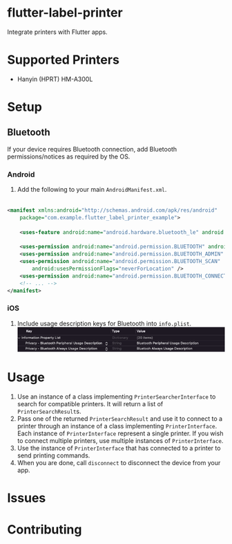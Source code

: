 # flutter-label-printer

Integrate printers with Flutter apps.

# Supported Printers

- Hanyin (HPRT) HM-A300L

# Setup

## Bluetooth

If your device requires Bluetooth connection, add Bluetooth permissions/notices as required by the
OS.

### Android

1. Add the following to your main `AndroidManifest.xml`.

```xml

<manifest xmlns:android="http://schemas.android.com/apk/res/android"
    package="com.example.flutter_label_printer_example">

    <uses-feature android:name="android.hardware.bluetooth_le" android:required="true" />

    <uses-permission android:name="android.permission.BLUETOOTH" android:maxSdkVersion="30" />
    <uses-permission android:name="android.permission.BLUETOOTH_ADMIN" android:maxSdkVersion="30" />
    <uses-permission android:name="android.permission.BLUETOOTH_SCAN"
        android:usesPermissionFlags="neverForLocation" />
    <uses-permission android:name="android.permission.BLUETOOTH_CONNECT" />
    <!-- ... -->
</manifest>
```

### iOS

1. Include usage description keys for Bluetooth into `info.plist`.
   ![iOS XCode Bluetooth permission instruction](README_img/ios-bluetooth-perm.png)

# Usage

1. Use an instance of a class implementing `PrinterSearcherInterface` to search for compatible
   printers. It will return a list of `PrinterSearchResult`s.
2. Pass one of the returned `PrinterSearchResult` and use it to connect to a printer through an
   instance of a class implementing `PrinterInterface`. Each instance of `PrinterInterface`
   represent a single printer. If you wish to connect multiple printers, use multiple instances
   of `PrinterInterface`.
3. Use the instance of `PrinterInterface` that has connected to a printer to send printing commands.
4. When you are done, call `disconnect` to disconnect the device from your app.

# Issues

# Contributing
